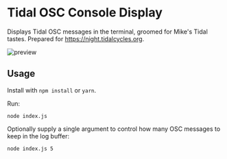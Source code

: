 # Tidal OSC Console Display

Displays Tidal OSC messages in the terminal, groomed for Mike's
Tidal tastes. Prepared for https://night.tidalcycles.org.

![preview](https://user-images.githubusercontent.com/9797/146547461-c07acc0e-1912-44ce-98c1-54127dfa60fd.gif)

## Usage

Install with `npm install` or `yarn`.

Run:

```
node index.js
```

Optionally supply a single argument to control how many OSC messages
to keep in the log buffer:

```
node index.js 5
```